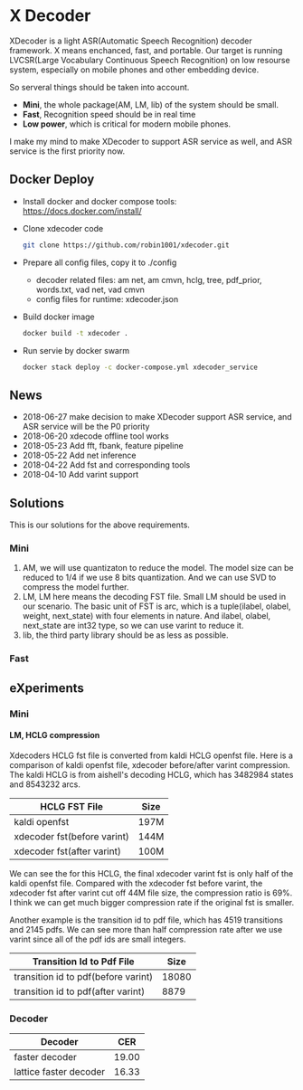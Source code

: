 # X Decoder

XDecoder is a light ASR(Automatic Speech Recognition) decoder framework. 
X means enchanced, fast, and portable. Our target is running 
LVCSR(Large Vocabulary Continuous Speech Recognition) on low resourse system,
especially on mobile phones and other embedding device. 

So serveral things should be taken into account.

- **Mini**, the whole package(AM, LM, lib) of the system should be small.
- **Fast**, Recognition speed should be in real time
- **Low power**, which is critical for modern mobile phones.

I make my mind to make XDecoder to support ASR service as well, and ASR service
is the first priority now.

## Docker Deploy

- Install docker and docker compose tools: https://docs.docker.com/install/

- Clone xdecoder code

    ``` sh
    git clone https://github.com/robin1001/xdecoder.git
    ```

- Prepare all config files, copy it to ./config
    - decoder related files: am net, am cmvn, hclg, tree, pdf_prior, words.txt, vad net, vad cmvn 
    - config files for runtime: xdecoder.json

- Build docker image
    ``` sh
    docker build -t xdecoder .
    ```
- Run servie by docker swarm
    ``` sh
    docker stack deploy -c docker-compose.yml xdecoder_service
    ```

## News
- 2018-06-27 make decision to make XDecoder support ASR service, and ASR service will be the P0 priority
- 2018-06-20 xdecode offline tool works
- 2018-05-23 Add fft, fbank, feature pipeline
- 2018-05-22 Add net inference
- 2018-04-22 Add fst and corresponding tools
- 2018-04-10 Add varint support

## Solutions

This is our solutions for the above requirements.

### Mini
1. AM, we will use quantizaton to reduce the model. The model size can be reduced to 1/4 if we use 8 bits quantization. And we can use SVD to compress the model further.
2. LM, LM here means the decoding FST file. Small LM should be used in our scenario. The basic unit of FST is arc,
which is a tuple(ilabel, olabel, weight, next\_state) with four elements in nature. And ilabel, olabel, next\_state are int32 type, 
so we can use varint to reduce it.
3. lib, the third party library should be as less as possible.

### Fast


## eXperiments

### Mini

#### LM, HCLG compression
    
Xdecoders HCLG fst file is converted from kaldi HCLG openfst file. Here is a comparison of kaldi openfst file, xdecoder before/after varint compression.
The kaldi HCLG is from aishell's decoding HCLG, which has 3482984 states and 8543232 arcs.

| HCLG FST File               | Size |
|-----------------------------|------|
| kaldi openfst               | 197M |
| xdecoder fst(before varint) | 144M |
| xdecoder fst(after varint)  | 100M |

We can see the for this HCLG, the final xdecoder varint fst is only half of the kaldi openfst file.
Compared with the xdecoder fst before varint, the xdecoder fst after varint cut off 44M file size, the compression ratio is 69%.
I think we can get much bigger compression rate if the original fst is smaller.

Another example is the transition id to pdf file, which has 4519 transitions and 2145 pdfs.
We can see more than half compression rate after we use varint since all of the pdf ids are small integers.

| Transition Id to Pdf File           | Size  |
|-------------------------------------|-------|
| transition id to pdf(before varint) | 18080 |
| transition id to pdf(after varint)  | 8879  |

### Decoder ###
| Decoder                     | CER   |
|-----------------------------|-------|
| faster decoder              | 19.00 |
| lattice faster decoder      | 16.33 |

